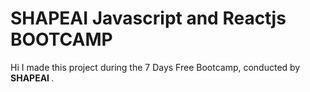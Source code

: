 # SHAPEAI Javascript and Reactjs BOOTCAMP
Hi I made this project during the 7 Days Free Bootcamp, conducted by <b> SHAPEAI
</b>.
